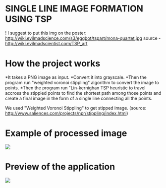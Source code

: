 # SINGLE LINE IMAGE FORMATION USING TSP

! I suggest to put this img on the poster:
http://wiki.evilmadscience.com/s3/eggbot/tspart/mona-quartet.jpg
source - http://wiki.evilmadscientist.com/TSP_art

# How the project works
  *It takes a PNG image as input.
  *Convert it into grayscale.
  *Then the program run "weighted voronoi stippling" algorithm to convert the image to points.
  *Then the program run "Lin-kernighan TSP heuristic to travel accross the stippled points to find the shortest path among those points   and create a final image in the form of a single line connecting all the points. 

We used "Weighted Voronoi Stippling" to get stipped image.
(source: http://www.saliences.com/projects/npr/stippling/index.html)

# Example of processed image
![](http://clip2net.com/clip/m527982/93189-clip-317kb.jpg)

# Preview of the application
![](http://clip2net.com/clip/m527982/5cff1-clip-122kb.png)
